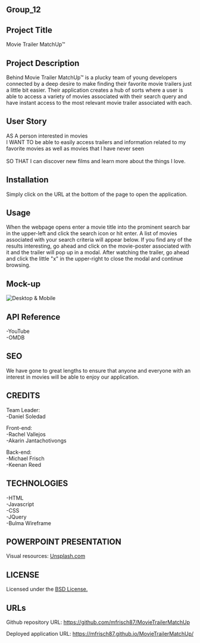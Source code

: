 ## Group_12 ##

## Project Title

Movie Trailer MatchUp™

## Project Description

Behind Movie Trailer MatchUp™ is a plucky team of young developers connected by a deep desire to make finding their favorite movie trailers just a little bit easier. Their application creates a hub of sorts where a user is able to access a variety of movies associated with their search query and have instant access to the most relevant movie trailer associated with each.

## User Story

AS A person interested in movies<br>
I WANT TO be able to easily access trailers and information related to my favorite movies as   well as movies that I have never seen<br>  
SO THAT I can discover new films and learn more about the things I love.

## Installation

Simply click on the URL at the bottom of the page to open the application.

## Usage
When the webpage opens enter a movie title into the prominent search bar in the upper-left and click the search icon or hit enter. A list of movies associated with your search criteria will appear below. If you find any of the results interesting, go ahead and click on the movie-poster associated with it and the trailer will pop up in a modal. After watching the trailer, go ahead and click the little "x" in the upper-right to close the modal and continue browsing.

## Mock-up

![Desktop & Mobile](https://github.com/mfrisch87/Project1-Group12/blob/7f5f08ee7d7329bd69cf0529b39fcca475199c8c/assets%2Fimages%2FSynthesize.jpg)

## API Reference

-YouTube  
-OMDB  

## SEO

We have gone to great lengths to ensure that anyone and everyone with an interest in movies will be able to enjoy our application. 

## CREDITS

Team Leader:  
-Daniel Soledad  

Front-end:<br>
-Rachel Vallejos  
-Akarin Jantachotivongs  

Back-end:<br>
-Michael Frisch  
-Keenan Reed  

## TECHNOLOGIES

-HTML   
-Javascript   
-CSS   
-JQuery   
-Bulma Wireframe   


## POWERPOINT PRESENTATION

Visual resources: [Unsplash.com](https://unsplash.com/)

## LICENSE

Licensed under the [BSD License.](https://github.com/mfrisch87/Project1-Group12/blob/c6695896b12a6384c0ef34db53a0b6b9441496b8/assets%2FLICENSE)

## URLs

Github repository URL: https://github.com/mfrisch87/MovieTrailerMatchUp

Deployed application URL: https://mfrisch87.github.io/MovieTrailerMatchUp/
